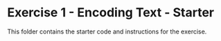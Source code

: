 # Exercise 1 - Encoding Text - Starter

This folder contains the starter code and instructions for the exercise.
